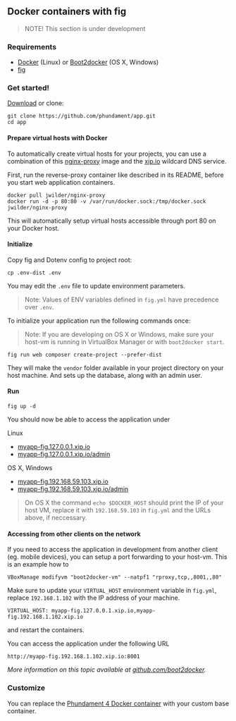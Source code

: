 Docker containers with fig
-------------------------

> NOTE! This section is under development

### Requirements

- [Docker](https://www.docker.com) (Linux) or [Boot2docker](http://boot2docker.io) (OS X, Windows)
- [fig](http://www.fig.sh)

### Get started!

[Download](https://github.com/phundament/app/tags) or clone:

    git clone https://github.com/phundament/app.git
    cd app

#### Prepare virtual hosts with Docker

To automatically create virtual hosts for your projects, you can use a combination of this [nginx-proxy](https://registry.hub.docker.com/u/jwilder/nginx-proxy/)
image and the [xip.io](http://xip.io) wildcard DNS service.

First, run the reverse-proxy container like described in its README, before you start web application containers.

```
docker pull jwilder/nginx-proxy
docker run -d -p 80:80 -v /var/run/docker.sock:/tmp/docker.sock jwilder/nginx-proxy
```

This will automatically setup virtual hosts accessible through port 80 on your Docker host.

#### Initialize

Copy fig and Dotenv config to project root:

    cp .env-dist .env

You may edit the `.env` file to update environment parameters.

> Note: Values of ENV variables defined in `fig.yml` have precedence over `.env`.

To initialize your application run the following commands once:

> Note: If you are developing on OS X or Windows, make sure your host-vm is running in VirtualBox Manager or with `boot2docker start`.

    fig run web composer create-project --prefer-dist

They will make the `vendor` folder available in your project directory on your host machine.
And sets up the database, along with an admin user.


#### Run

    fig up -d

You should now be able to access the application under 

Linux

- [myapp-fig.127.0.0.1.xip.io](http://myapp-fig.127.0.0.1.xip.io)
- [myapp-fig.127.0.0.1.xip.io/admin](http://myapp-fig.127.0.0.1.xip.io/backend)

OS X, Windows

- [myapp-fig.192.168.59.103.xip.io](http://myapp-fig.192.168.59.103.xip.io)
- [myapp-fig.192.168.59.103.xip.io/admin](http://myapp-fig.192.168.59.103.xip.io/backend)

> On OS X the command `echo $DOCKER_HOST` should print the IP of your host VM, replace it with `192.168.59.103` in `fig.yml` and the URLs above, if neccessary.

#### Accessing from other clients on the network

If you need to access the application in development from another client (eg. mobile devices), you can setup a port forwarding to your host-vm. This is an example how to 
 
```
VBoxManage modifyvm "boot2docker-vm" --natpf1 "rproxy,tcp,,8001,,80"
```

Make sure to update your `VIRTUAL_HOST` environment variable in `fig.yml`, replace `192.168.1.102` with the IP address of your machine.

```
VIRTUAL_HOST: myapp-fig.127.0.0.1.xip.io,myapp-fig.192.168.1.102.xip.io
```

and restart the containers.

You can access the application under the following URL

```
http://myapp-fig.192.168.1.102.xip.io:8001
```

*More information on this topic available at [github.com/boot2docker](https://github.com/boot2docker/boot2docker/blob/master/doc/WORKAROUNDS.md).*

### Customize

You can replace the [Phundament 4 Docker container](https://github.com/phundament/app) with your custom base container.
